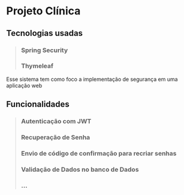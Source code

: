 # Projeto Clínica

## Tecnologias usadas

> ### Spring Security
> ### Thymeleaf

Esse sistema tem como foco a implementação de segurança em uma aplicação web

## Funcionalidades

> ### Autenticação com JWT
> ### Recuperação de Senha
> ### Envio de código de confirmação para recriar senhas
> ### Validação de Dados no banco de Dados
> ### ...
